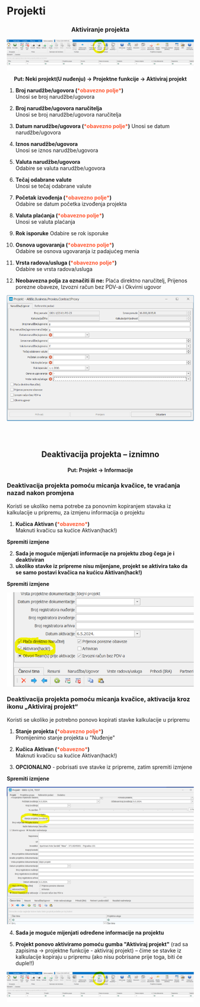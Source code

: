 # Projekti

### <p align=center>**Aktiviranje projekta</p>**

<img src="../images/AktivirajProjekt.png"
    alt="Aktiviranje projekta"
    style="display: block;
            margin-left: auto;
            margin-right: auto;" 
/>

**<p align=center>Put: Neki projekt(U nuđenju) → Projektne funkcije → Aktiviraj projekt</p>**  

1. **Broj narudžbe/ugovora (<span style="color: #ff5630">\*obavezno polje\*</span>)**     
    Unosi se broj narudžbe/ugovora

2. **Broj narudžbe/ugovora naručitelja**  
    Unosi se broj narudžbe/ugovora naručitelja

3. **Datum narudžbe/ugovora (<span style="color: #ff5630">\*obavezno polje\*</span>)**
    Unosi se datum narudžbe/ugovora

4. **Iznos narudžbe/ugovora**  
    Unosi se iznos narudžbe/ugovora

5. **Valuta narudžbe/ugovora**  
    Odabire se valuta narudžbe/ugovora 

6. **Tečaj odabrane valute**  
    Unosi se tečaj odabrane valute

7. **Početak izvođenja (<span style="color: #ff5630">\*obavezno polje\*</span>)**   
    Odabire se datum početka izvođenja projekta 

8. **Valuta plaćanja (<span style="color: #ff5630">\*obavezno polje\*</span>)**   
    Unosi se valuta plaćanja

9. **Rok isporuke** 
    Odabire se rok isporuke  

10. **Osnova ugovaranja (<span style="color: #ff5630">\*obavezno polje\*</span>)**   
    Odabire se osnova ugovaranja iz padajućeg menia

11. **Vrsta radova/usluga (<span style="color: #ff5630">\*obavezno polje\*</span>)**   
    Odabire se vrsta radova/usluga 

12. **Neobavezna polja za označiti ili ne:**
    Plaća direktno naručitelj, Prijenos porezne obaveze, Izvozni račun bez PDV-a i Okvirni ugovor

<img src="../images/AktiviranjeProjektaPR.png"
    alt="Aktiviranje projekta"
    style="display: block;
            margin-left: auto;
            margin-right: auto;" 
/>

<br></br>

## <p align=center>**Deaktivacija projekta – iznimno</p>**

**<p align=center>Put: Projekt → Informacije</p>**


### <p>Deaktivacija projekta pomoću micanja kvačice, te vraćanja nazad nakon promjena</p>
<p>Koristi se ukoliko nema potrebe za ponovnim kopiranjem stavaka iz kalkulacije u pripremu, za izmjenu informacija o projektu</p>

1. **Kučica Aktivan (<span style="color: #ff5630">\*obavezno\*</span>)**     
    Maknuti kvačicu sa kućice Aktivan(hack!)

**Spremiti izmjene**

2. **Sada je moguće mijenjati informacije na projektu zbog čega je i deaktiviran**
3. **ukoliko stavke iz pripreme nisu mijenjane, projekt se aktivira tako da se samo postavi kvačica na kućicu Aktivan(hack!)**

**Spremiti izmjene**

<img src="../images/deaktiviranjeProjektaPR1.png"
    alt="Aktiviranje projekta"
    style="display: block;
            margin-left: auto;
            margin-right: auto;" 
/>


### <p>Deaktivacija projekta pomoću micanja kvačice, aktivacija kroz ikonu „Aktiviraj projekt“</p>
<p>Koristi se ukoliko je potrebno ponovo kopirati stavke kalkulacije u pripremu</p>


1. **Stanje projekta (<span style="color: #ff5630">\*obavezno polje\*</span>)**     
    Promijenimo stanje projekta u "Nuđenje"

2. **Kučica Aktivan (<span style="color: #ff5630">\*obavezno\*</span>)**     
    Maknuti kvačicu sa kućice Aktivan(hack!)

3. **OPCIONALNO** - pobrisati sve stavke iz pripreme, zatim spremiti izmjene

**Spremiti izmjene**

<img src="../images/deaktiviranjeProjektaPR2.png"
    alt="Aktiviranje projekta"
    style="display: block;
            margin-left: auto;
            margin-right: auto;" 
/>


4. **Sada je moguće mijenjati određene informacije na projektu**

5. **Projekt ponovo aktiviramo pomoću gumba "Aktiviraj projekt"** (rad sa zapisima -> projektne funkcije - aktiviraj projekt) – čime se stavke iz kalkulacije kopiraju u pripremu (ako nisu pobrisane prije toga, biti će duple!!)

<img src="../images/AktivirajProjekt.png"
    alt="Aktiviranje projekta"
    style="display: block;
            margin-left: auto;
            margin-right: auto;" 
/>


<br></br><br></br>
